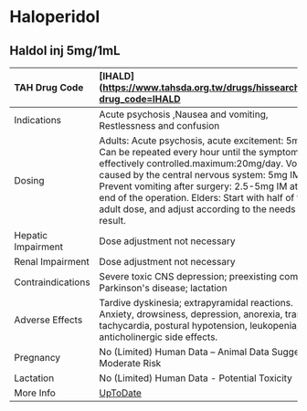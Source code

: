 # Haloperidol

## Haldol inj 5mg/1mL

| TAH Drug Code      | [IHALD](https://www.tahsda.org.tw/drugs/hissearch.php?drug_code=IHALD                                                                                                                                                                                                                                                                                                   |
|:-------------------|:------------------------------------------------------------------------------------------------------------------------------------------------------------------------------------------------------------------------------------------------------------------------------------------------------------------------------------------------------------------------|
| Indications        | Acute psychosis ,Nausea and vomiting, Restlessness and confusion                                                                                                                                                                                                                                                                                                        |
| Dosing             | Adults: Acute psychosis, acute excitement: 5mg IM. Can be repeated every hour until the symptoms are effectively controlled.maximum:20mg/day. Vomiting caused by the central nervous system: 5mg IM Prevent vomiting after surgery: 2.5-5mg IM at the end of the operation. Elders: Start with half of the adult dose, and adjust according to the needs of the result. |
| Hepatic Impairment | Dose adjustment not necessary                                                                                                                                                                                                                                                                                                                                           |
| Renal Impairment   | Dose adjustment not necessary                                                                                                                                                                                                                                                                                                                                           |
| Contraindications  | Severe toxic CNS depression; preexisting coma; Parkinson's disease; lactation                                                                                                                                                                                                                                                                                           |
| Adverse Effects    | Tardive dyskinesia; extrapyramidal reactions. Anxiety, drowsiness, depression, anorexia, transient tachycardia, postural hypotension, leukopenia; anticholinergic side effects.                                                                                                                                                                                         |
| Pregnancy          | No (Limited) Human Data – Animal Data Suggest Moderate Risk                                                                                                                                                                                                                                                                                                             |
| Lactation          | No (Limited) Human Data - Potential Toxicity                                                                                                                                                                                                                                                                                                                            |
| More Info          | [UpToDate](https://www.uptodate.com/contents/haloperidol-drug-information)                                                                                                                                                                                                                                                                                              |

